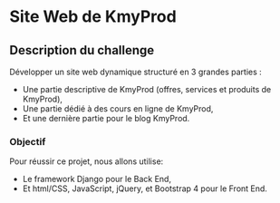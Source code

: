 # Site Web de KmyProd

## Description du challenge

Développer un site web dynamique structuré en 3 grandes parties :

* Une partie descriptive de KmyProd (offres, services et produits de KmyProd),
* Une partie dédié à des cours en ligne de KmyProd,
* Et une dernière  partie pour le blog KmyProd.

### Objectif

Pour réussir ce projet, nous allons utilise:
* Le framework Django pour le Back End,
* Et html/CSS, JavaScript, jQuery, et Bootstrap 4 pour le Front End.